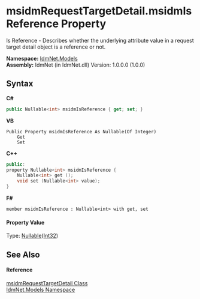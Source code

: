 # msidmRequestTargetDetail.msidmIsReference Property 
 

Is Reference - Describes whether the underlying attribute value in a request target detail object is a reference or not.

**Namespace:**&nbsp;<a href="N_IdmNet_Models">IdmNet.Models</a><br />**Assembly:**&nbsp;IdmNet (in IdmNet.dll) Version: 1.0.0.0 (1.0.0)

## Syntax

**C#**<br />
``` C#
public Nullable<int> msidmIsReference { get; set; }
```

**VB**<br />
``` VB
Public Property msidmIsReference As Nullable(Of Integer)
	Get
	Set
```

**C++**<br />
``` C++
public:
property Nullable<int> msidmIsReference {
	Nullable<int> get ();
	void set (Nullable<int> value);
}
```

**F#**<br />
``` F#
member msidmIsReference : Nullable<int> with get, set

```


#### Property Value
Type: <a href="http://msdn2.microsoft.com/en-us/library/b3h38hb0" target="_blank">Nullable</a>(<a href="http://msdn2.microsoft.com/en-us/library/td2s409d" target="_blank">Int32</a>)

## See Also


#### Reference
<a href="T_IdmNet_Models_msidmRequestTargetDetail">msidmRequestTargetDetail Class</a><br /><a href="N_IdmNet_Models">IdmNet.Models Namespace</a><br />